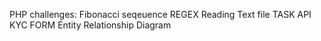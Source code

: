 PHP challenges:
Fibonacci seqeuence
REGEX
Reading Text file
TASK API
KYC FORM
Entity Relationship Diagram
